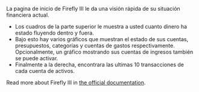 La pagina de inicio de Firefly III le da una visión rápida de su situación financiera actual.

* Los cuadros de la parte superior le muestra a usted cuanto dinero ha estado fluyendo dentro y fuera.
* Bajo esto hay varios gráficos que muestran el estado de sus cuentas, presupuestos, categorías y cuentas de gastos respectivamente. Opcionalmente, un gráfico mostrando sus cuentas de ingresos también se puede activar.
* Finalmente a la derecha, encontrara las ultimas 10 transacciones de cada cuenta de activos.

Read more about Firefly III in [the official documentation](https://firefly-iii.readthedocs.io/en/latest/).